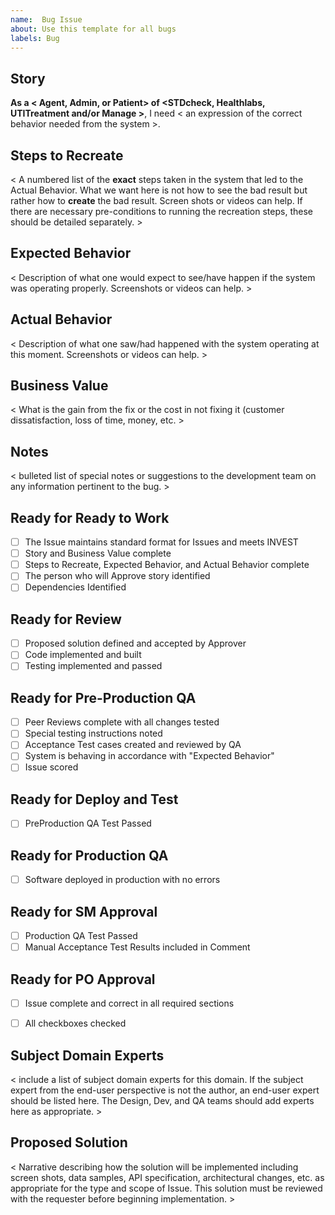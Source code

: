 ```yaml
---
name:  Bug Issue
about: Use this template for all bugs
labels: Bug
---
```


## Story

**As a < Agent, Admin, or Patient> of <STDcheck, Healthlabs, UTITreatment and/or Manage >**, I need < an expression of the correct behavior needed from the system >.

## Steps to Recreate  

< A numbered list of the **exact** steps taken in the system that led to the Actual Behavior. What we want here is not how to see the bad result but rather how to **create** the bad result. Screen shots or videos can help. If there are necessary pre-conditions to running the recreation steps, these should be detailed separately. >

## Expected Behavior  

< Description of what one would expect to see/have happen if the system was operating properly. Screenshots or videos can help. >

## Actual Behavior

< Description of what one saw/had happened with the system operating at this moment. Screenshots or videos can help. >

## Business Value

< What is the gain from the fix or the cost in not fixing it (customer dissatisfaction, loss of time, money, etc. >

## Notes
< bulleted list of special notes or suggestions to the development team on any information pertinent to the bug. > 

## Ready for Ready to Work
- [ ] The Issue maintains standard format for Issues and meets INVEST
- [ ] Story and Business Value complete
- [ ] Steps to Recreate, Expected Behavior, and Actual Behavior complete
- [ ] The person who will Approve story identified
- [ ] Dependencies Identified

## Ready for Review
- [ ] Proposed solution defined and accepted by Approver
- [ ] Code implemented and built
- [ ] Testing implemented and passed

## Ready for Pre-Production QA
- [ ] Peer Reviews complete with all changes tested
- [ ] Special testing instructions noted
- [ ] Acceptance Test cases created and reviewed by QA
- [ ] System is behaving in accordance with "Expected Behavior"
- [ ] Issue scored

## Ready for Deploy and Test
- [ ] PreProduction QA Test Passed
 
## Ready for Production QA
- [ ] Software deployed in production with no errors

## Ready for SM Approval
- [ ] Production QA Test Passed
- [ ] Manual Acceptance Test Results included in Comment

## Ready for PO Approval

- [ ] Issue complete and correct in all required sections
- [ ] All checkboxes checked


## Subject Domain Experts
< include a list of subject domain experts for this domain. If the subject expert from the end-user perspective is not the author, an end-user expert should be listed here. The Design, Dev, and QA teams should add experts here as appropriate. >

## Proposed Solution  

< Narrative describing how the solution will be implemented including screen shots, data samples, API specification, architectural changes, etc. as appropriate for the type and scope of Issue. This solution must be reviewed with the requester before beginning implementation. > 
